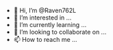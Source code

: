 - 👋 Hi, I’m @Raven762L
- 👀 I’m interested in ...
- 🌱 I’m currently learning ...
- 💞️ I’m looking to collaborate on ...
- 📫 How to reach me ...

<!---
Raven762L/Raven762L is a ✨ special ✨ repository because its `README.md` (this file) appears on your GitHub profile.
You can click the Preview link to take a look at your changes.
--->
